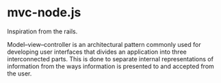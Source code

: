 # mvc-node.js

Inspiration from the rails.

Model–view–controller is an architectural pattern commonly used for developing user interfaces that divides an application into three interconnected parts. This is done to separate internal representations of information from the ways information is presented to and accepted from the user.
